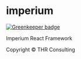# imperium

[![Greenkeeper badge](https://badges.greenkeeper.io/darkadept/imperium.svg)](https://greenkeeper.io/)

Imperium React Framework

Copyright © THR Consulting
